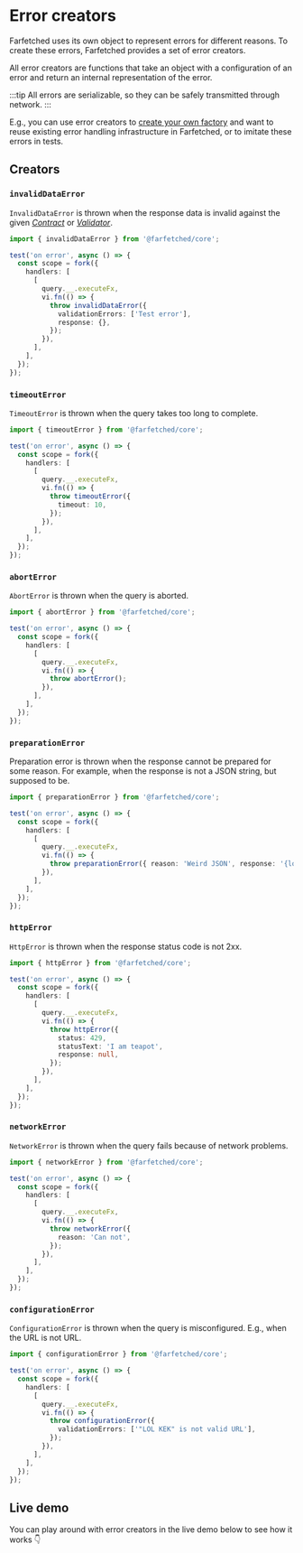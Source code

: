 # Error creators

Farfetched uses its own object to represent errors for different reasons. To create these errors, Farfetched provides a set of error creators.

All error creators are functions that take an object with a configuration of an error and return an internal representation of the error.

:::tip
All errors are serializable, so they can be safely transmitted through network.
:::

E.g., you can use error creators to [create your own factory](/recipes/custom_query) and want to reuse existing error handling infrastructure in Farfetched, or to imitate these errors in tests.

## Creators

### `invalidDataError`

`InvalidDataError` is thrown when the response data is invalid against the given [_Contract_](/api/primitives/contract) or [_Validator_](/api/primitives/validator).

```ts
import { invalidDataError } from '@farfetched/core';

test('on error', async () => {
  const scope = fork({
    handlers: [
      [
        query.__.executeFx,
        vi.fn(() => {
          throw invalidDataError({
            validationErrors: ['Test error'],
            response: {},
          });
        }),
      ],
    ],
  });
});
```

### `timeoutError`

`TimeoutError` is thrown when the query takes too long to complete.

```ts
import { timeoutError } from '@farfetched/core';

test('on error', async () => {
  const scope = fork({
    handlers: [
      [
        query.__.executeFx,
        vi.fn(() => {
          throw timeoutError({
            timeout: 10,
          });
        }),
      ],
    ],
  });
});
```

### `abortError`

`AbortError` is thrown when the query is aborted.

```ts
import { abortError } from '@farfetched/core';

test('on error', async () => {
  const scope = fork({
    handlers: [
      [
        query.__.executeFx,
        vi.fn(() => {
          throw abortError();
        }),
      ],
    ],
  });
});
```

### `preparationError`

Preparation error is thrown when the response cannot be prepared for some reason. For example, when the response is not a JSON string, but supposed to be.

```ts
import { preparationError } from '@farfetched/core';

test('on error', async () => {
  const scope = fork({
    handlers: [
      [
        query.__.executeFx,
        vi.fn(() => {
          throw preparationError({ reason: 'Weird JSON', response: '{lolkek' });
        }),
      ],
    ],
  });
});
```

### `httpError`

`HttpError` is thrown when the response status code is not 2xx.

```ts
import { httpError } from '@farfetched/core';

test('on error', async () => {
  const scope = fork({
    handlers: [
      [
        query.__.executeFx,
        vi.fn(() => {
          throw httpError({
            status: 429,
            statusText: 'I am teapot',
            response: null,
          });
        }),
      ],
    ],
  });
});
```

### `networkError`

`NetworkError` is thrown when the query fails because of network problems.

```ts
import { networkError } from '@farfetched/core';

test('on error', async () => {
  const scope = fork({
    handlers: [
      [
        query.__.executeFx,
        vi.fn(() => {
          throw networkError({
            reason: 'Can not',
          });
        }),
      ],
    ],
  });
});
```

### `configurationError` <Badge type="tip" text="since v0.11" />

`ConfigurationError` is thrown when the query is misconfigured. E.g., when the URL is not URL.

```ts
import { configurationError } from '@farfetched/core';

test('on error', async () => {
  const scope = fork({
    handlers: [
      [
        query.__.executeFx,
        vi.fn(() => {
          throw configurationError({
            validationErrors: ['"LOL KEK" is not valid URL'],
          });
        }),
      ],
    ],
  });
});
```

## Live demo

You can play around with error creators in the live demo below to see how it works 👇

<script setup lang="ts">
import demoFile from './error_creators.live.vue?raw';
</script>

<LiveDemo :demoFile="demoFile" />
